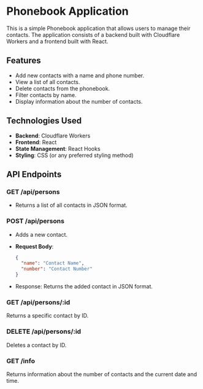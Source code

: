 # Phonebook Application

This is a simple Phonebook application that allows users to manage their contacts. The application consists of a backend built with Cloudflare Workers and a frontend built with React.

## Features

- Add new contacts with a name and phone number.
- View a list of all contacts.
- Delete contacts from the phonebook.
- Filter contacts by name.
- Display information about the number of contacts.

## Technologies Used

- **Backend**: Cloudflare Workers
- **Frontend**: React
- **State Management**: React Hooks
- **Styling**: CSS (or any preferred styling method)

## API Endpoints

### GET /api/persons
- Returns a list of all contacts in JSON format.

### POST /api/persons
- Adds a new contact.
- **Request Body**: 

  ```json
  {
    "name": "Contact Name",
    "number": "Contact Number"
  }

- Response: Returns the added contact in JSON format.

### GET /api/persons/:id
Returns a specific contact by ID.

### DELETE /api/persons/:id
Deletes a contact by ID.

### GET /info
Returns information about the number of contacts and the current date and time.